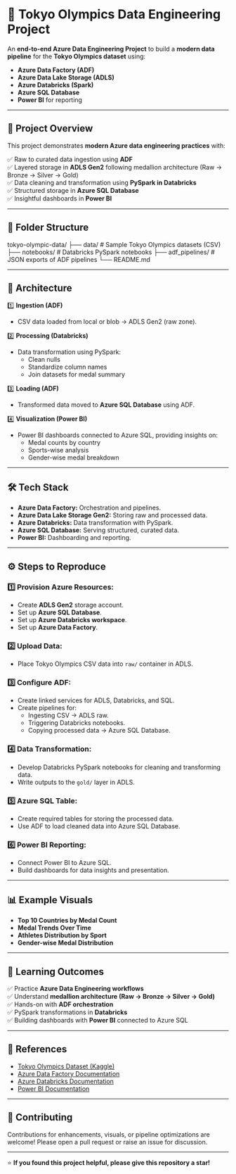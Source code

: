 # 🥇 Tokyo Olympics Data Engineering Project

An **end-to-end Azure Data Engineering Project** to build a **modern data pipeline** for the **Tokyo Olympics dataset** using:

- **Azure Data Factory (ADF)**
- **Azure Data Lake Storage (ADLS)**
- **Azure Databricks (Spark)**
- **Azure SQL Database**
- **Power BI** for reporting
---

## 📌 Project Overview

This project demonstrates **modern Azure data engineering practices** with:

✅ Raw to curated data ingestion using **ADF**  
✅ Layered storage in **ADLS Gen2** following medallion architecture (Raw → Bronze → Silver → Gold)  
✅ Data cleaning and transformation using **PySpark in Databricks**  
✅ Structured storage in **Azure SQL Database**  
✅ Insightful dashboards in **Power BI**

---

## 📂 Folder Structure
tokyo-olympic-data/
├── data/            # Sample Tokyo Olympics datasets (CSV)
├── notebooks/       # Databricks PySpark notebooks
├── adf_pipelines/   # JSON exports of ADF pipelines
└── README.md



---

## 🚀 Architecture

1️⃣ **Ingestion (ADF)**  
- CSV data loaded from local or blob → ADLS Gen2 (raw zone).

2️⃣ **Processing (Databricks)**  
- Data transformation using PySpark:
  - Clean nulls
  - Standardize column names
  - Join datasets for medal summary

3️⃣ **Loading (ADF)**  
- Transformed data moved to **Azure SQL Database** using ADF.

4️⃣ **Visualization (Power BI)**  
- Power BI dashboards connected to Azure SQL, providing insights on:
  - Medal counts by country
  - Sports-wise analysis
  - Gender-wise medal breakdown

---

## 🛠️ Tech Stack

- **Azure Data Factory:** Orchestration and pipelines.
- **Azure Data Lake Storage Gen2:** Storing raw and processed data.
- **Azure Databricks:** Data transformation with PySpark.
- **Azure SQL Database:** Serving structured, curated data.
- **Power BI:** Dashboarding and reporting.

---

## ⚙️ Steps to Reproduce

### 1️⃣ Provision Azure Resources:
- Create **ADLS Gen2** storage account.
- Set up **Azure SQL Database**.
- Set up **Azure Databricks workspace**.
- Set up **Azure Data Factory**.

### 2️⃣ Upload Data:
- Place Tokyo Olympics CSV data into `raw/` container in ADLS.

### 3️⃣ Configure ADF:
- Create linked services for ADLS, Databricks, and SQL.
- Create pipelines for:
  - Ingesting CSV → ADLS raw.
  - Triggering Databricks notebooks.
  - Copying processed data → Azure SQL Database.

### 4️⃣ Data Transformation:
- Develop Databricks PySpark notebooks for cleaning and transforming data.
- Write outputs to the `gold/` layer in ADLS.

### 5️⃣ Azure SQL Table:
- Create required tables for storing the processed data.
- Use ADF to load cleaned data into Azure SQL Database.

### 6️⃣ Power BI Reporting:
- Connect Power BI to Azure SQL.
- Build dashboards for data insights and presentation.

---

## 📊 Example Visuals

- **Top 10 Countries by Medal Count**
- **Medal Trends Over Time**
- **Athletes Distribution by Sport**
- **Gender-wise Medal Distribution**

---

## 🎯 Learning Outcomes

✅ Practice **Azure Data Engineering workflows**  
✅ Understand **medallion architecture (Raw → Bronze → Silver → Gold)**  
✅ Hands-on with **ADF orchestration**  
✅ PySpark transformations in **Databricks**  
✅ Building dashboards with **Power BI** connected to Azure SQL

---

## 📎 References

- [Tokyo Olympics Dataset (Kaggle)](https://www.kaggle.com/datasets/the-guardian/olympic-games)
- [Azure Data Factory Documentation](https://learn.microsoft.com/en-us/azure/data-factory/)
- [Azure Databricks Documentation](https://learn.microsoft.com/en-us/azure/databricks/)
- [Power BI Documentation](https://learn.microsoft.com/en-us/power-bi/)

---

## 🤝 Contributing

Contributions for enhancements, visuals, or pipeline optimizations are welcome! Please open a pull request or raise an issue for discussion.

---
⭐ **If you found this project helpful, please give this repository a star!**

